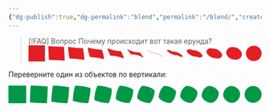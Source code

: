 ```yaml
---
{"dg-publish":true,"dg-permalink":"blend","permalink":"/blend/","created":"2023-10-09T12:57:03.935+07:00","updated":"2023-10-20T13:36:50.210+07:00"}
---
```


> [!FAQ] Вопрос
> Почему происходит вот такая ерунда?
> ![](/img/user/assets/blend-wrong.png)

Переверните один из объектов по вертикали:

![](/img/user/assets/blend-good.png)
